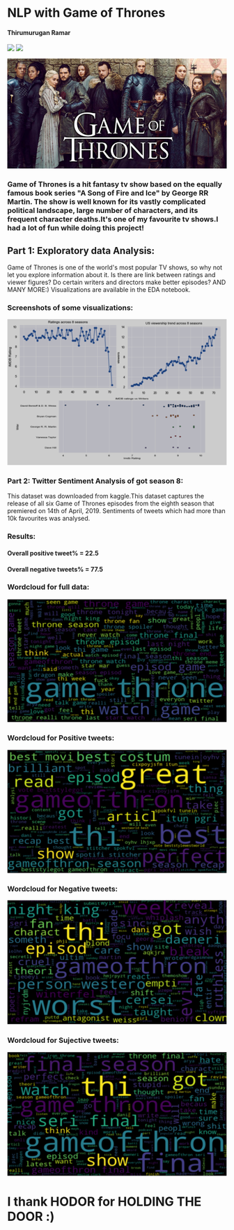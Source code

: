 # NLP with Game of Thrones
#### Thirumurugan Ramar
![](https://img.shields.io/badge/Status%20-Completed-red)             ![](https://img.shields.io/badge/License%20-MIT-green)

![](images/got12.jpg)

### Game of Thrones is a hit fantasy tv show based on the equally famous book series "A Song of Fire and Ice" by George RR Martin. The show is well known for its vastly complicated political landscape, large number of characters, and its frequent character deaths.It's one of my favourite tv shows.I had a lot of fun while doing this project!

## Part 1: Exploratory data Analysis:
Game of Thrones is one of the world's most popular TV shows, so why not let you explore information about it. Is there are link between ratings and viewer figures? Do certain writers and directors make better episodes? AND MANY MORE:)
Visualizations are available in the EDA notebook.

### Screenshots of some visualizations:
![](images/eda.png)

### Part 2: Twitter Sentiment Analysis of got season 8:
This dataset was downloaded from kaggle.This dataset captures the release of all six Game of Thrones episodes from the eighth season that premiered on 14th of April, 2019. Sentiments of tweets which had more than 10k favourites was analysed.

### Results:
#### Overall positive tweet%  = 22.5
#### Overall negative tweets% = 77.5

### Wordcloud for full data:
![](images/full.png)

### Wordcloud for Positive tweets:
![](images/positive.png)

### Wordcloud for Negative tweets:
![](images/negative.png)

### Wordcloud for Sujective tweets:
![](images/subjective.png)

# I thank HODOR for HOLDING THE DOOR :)


